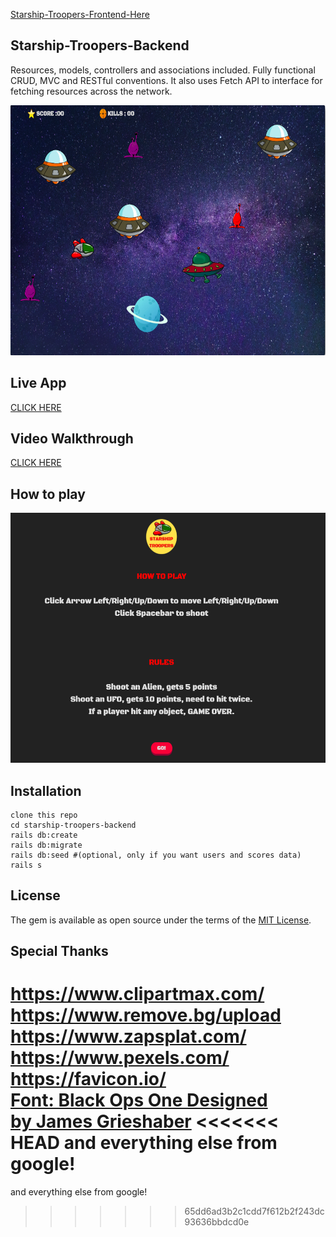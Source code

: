 [Starship-Troopers-Frontend-Here](https://github.com/Tanattha/starship-troopers-frontend)

## Starship-Troopers-Backend

Resources, models, controllers and associations included. Fully functional CRUD, MVC and RESTful conventions. It also uses Fetch API to interface for fetching resources across the network. 

<img src="./src/game.png" width="640" height="400" />

## Live App

[CLICK HERE](https://tanattha.github.io/starship-troopers-frontend)

## Video Walkthrough

[CLICK HERE](https://youtu.be/MRv4XRmLPM4)

## How to play

<img src="./src/howtoplay.png" width="640" height="400" />

## Installation

```
clone this repo
cd starship-troopers-backend
rails db:create
rails db:migrate
rails db:seed #(optional, only if you want users and scores data)
rails s
```

## License

The gem is available as open source under the terms of the [MIT License](https://opensource.org/licenses/MIT).

## Special Thanks

https://www.clipartmax.com/<br />
https://www.remove.bg/upload<br />
https://www.zapsplat.com/<br />
https://www.pexels.com/<br />
https://favicon.io/<br />
[Font: Black Ops One Designed by James Grieshaber](https://fonts.google.com/specimen/Black+Ops+One#standard-styles)
<<<<<<< HEAD
and everything else from google!
=======

and everything else from google!

>>>>>>> 65dd6ad3b2c1cdd7f612b2f243dc93636bbdcd0e
